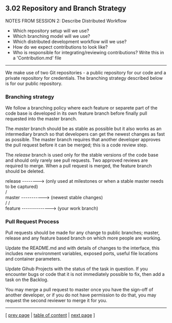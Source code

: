 ## 3.02 Repository and Branch Strategy

NOTES FROM SESSION 2:
Describe Distributed Workflow
* Which repository setup will we use?
* Which branching model will we use?
* Which distributed development workflow will we use?
* How do we expect contributions to look like?
* Who is responsible for integrating/reviewing contributions?
Write this in a 'Contribution.md' file
___________

We make use of two Git repositories - a public repository for our code and a private repository for credentials. The branching strategy described below is for our public repository. 

### Branching strategy
We follow a branching policy where each feature or separete part of the code base is developed in its own feature branch before finally pull requested into the master branch.

The *master* branch should be as stable as possible but it also works as an intermediary branch so that developers can get the newest changes as fast as possible. The master branch requires that another developer approves the pull request before it can be merged; this is a code review step.

The *release* branch is used only for the stable versions of the code base and should only rarely see pull requests. Two approved reviews are required to merge. When a pull request is merged, the feature branch should be deleted.

release		-------->	 (only used at milestones or when a stable master needs to be captured)  
			/  
master	 	----------->	 (newest stable changes)  
		/     /  
feature		-------------->	 (your work branch)  

### Pull Request Process
Pull requests should be made for any change to public branches; master, release and any feature based branch on which more people are working.

Update the README.md and with details of changes to the interface, this includes new environment variables, exposed ports, useful file locations and container parameters.

Update Gihub Projects with the status of the task in question. If you encounter bugs or code that it is not immediately possible to fix, then add a task on the Backlog.

You may merge a pull request to master once you have the sign-off of another developer, or if you do not have permission to do that, you may request the second reviewer to merge it for you.

---
[ [prev page](../chapters/301_ci_dc_chain_tools.md) | [table of content](../table_of_content.md) | [next page](../chapters/303_dev_process_and_tools.md) ]
